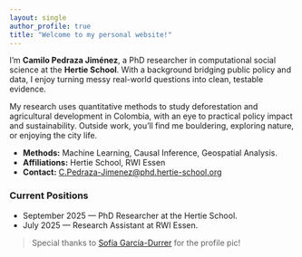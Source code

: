 ```yaml
---
layout: single
author_profile: true
title: "Welcome to my personal website!"
---
```


I’m **Camilo Pedraza Jiménez**, a PhD researcher in computational social science at the **Hertie School**. With a background bridging public policy and data, I enjoy turning messy real-world questions into clean, testable evidence.

My research uses quantitative methods to study deforestation and agricultural development in Colombia, with an eye to practical policy impact and sustainability. Outside work, you’ll find me bouldering, exploring nature, or enjoying the city life.

- **Methods:** Machine Learning, Causal Inference, Geospatial Analysis.
- **Affiliations:** Hertie School, RWI Essen
- **Contact:** C.Pedraza-Jimenez@phd.hertie-school.org

### Current Positions
- September 2025 — PhD Researcher at the Hertie School.
- July 2025 — Research Assistant at RWI Essen.

> Special thanks to [Sofía García-Durrer](https://www.linkedin.com/in/sofia-garcia-durrer/) for the profile pic!
